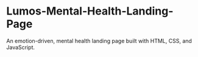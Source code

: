 # Lumos-Mental-Health-Landing-Page
An emotion-driven, mental health landing page built with HTML, CSS, and JavaScript.

